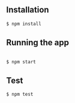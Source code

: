 ## Installation

```bash
$ npm install
```

## Running the app

```bash

$ npm start

```

## Test

```bash
$ npm test
```
